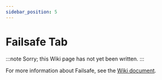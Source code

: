 ```yaml
---
sidebar_position: 5
---
```


# Failsafe Tab

:::note
Sorry; this Wiki page has not yet been written.
:::

For more information about Failsafe, see the [Wiki document](docs/wiki/guides/current/GPS-Rescue-v4-5.md).

